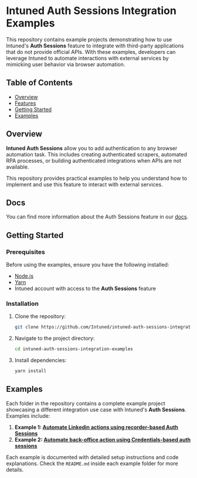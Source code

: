 # Intuned Auth Sessions Integration Examples

This repository contains example projects demonstrating how to use Intuned's **Auth Sessions** feature to integrate with third-party applications that do not provide official APIs. With these examples, developers can leverage Intuned to automate interactions with external services by mimicking user behavior via browser automation.

## Table of Contents

- [Overview](#overview)
- [Features](#features)
- [Getting Started](#getting-started)
- [Examples](#examples)

## Overview

**Intuned Auth Sessions** allow you to add authentication to any browser automation task. This includes creating authenticated scrapers, automated RPA processes, or building authenticated integrations when APIs are not available.

This repository provides practical examples to help you understand how to implement and use this feature to interact with external services.

## Docs
You can find more information about the Auth Sessions feature in our [docs](https://docs.intunedhq.com/docs/auth-sessions/overview).

## Getting Started

### Prerequisites

Before using the examples, ensure you have the following installed:

- [Node.js](https://nodejs.org/)
- [Yarn](https://yarnpkg.com/)
- Intuned account with access to the **Auth Sessions** feature

### Installation

1. Clone the repository:

   ```bash
   git clone https://github.com/Intuned/intuned-auth-sessions-integration-examples
   ```

2. Navigate to the project directory:

   ```bash
   cd intuned-auth-sessions-integration-examples
   ```

3. Install dependencies:

   ```bash
   yarn install
   ```

## Examples

Each folder in the repository contains a complete example project showcasing a different integration use case with Intuned's **Auth Sessions**. Examples include:

1. **Example 1: [Automate Linkedin actions using recorder-based Auth Sessions](https://github.com/Intuned/intuned-auth-sessions-integration-examples/tree/main/linkedin-recorder-based-auth-sessions)**   
2. **Example 2: [Automate back-office action using Credentials-based auth sessions](https://github.com/Intuned/intuned-auth-sessions-integration-examples/tree/main/credentials-based-auth-session)**

Each example is documented with detailed setup instructions and code explanations. Check the `README.md` inside each example folder for more details.

